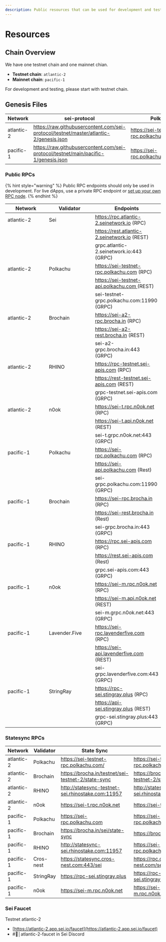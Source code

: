 ```yaml
---
description: Public resources that can be used for development and testing
---
```


# Resources

## Chain Overview

We have one testnet chain and one mainnet chian.

* **Testnet chain**: `atlantic-2`
* **Mainnet chain**: `pacific-1`

For development and testing, please start with testnet chain.

## Genesis Files

<table><thead><tr><th>Network</th><th width="222">sei-protocol</th><th width="228">Polkachu</th><th>Brochain</th></tr></thead><tbody><tr><td>atlantic-2 </td><td><a href="https://raw.githubusercontent.com/sei-protocol/testnet/master/atlantic-2/genesis.json">https://raw.githubusercontent.com/sei-protocol/testnet/master/atlantic-2/genesis.json</a></td><td><a href="https://sei-testnet-rpc.polkachu.com/genesis">https://sei-testnet-rpc.polkachu.com/genesis</a></td><td><a href="https://sei-testnet-2-rpc.brocha.in/genesis">https://sei-testnet-2-rpc.brocha.in/genesis</a></td></tr><tr><td>pacific-1</td><td><a href="https://raw.githubusercontent.com/sei-protocol/testnet/main/pacific-1/genesis.json">https://raw.githubusercontent.com/sei-protocol/testnet/main/pacific-1/genesis.json</a></td><td><a href="https://sei-rpc.polkachu.com/genesis">https://sei-rpc.polkachu.com/genesis</a></td><td><a href="https://sei-rpc.brocha.in/genesis">https://sei-rpc.brocha.in/genesis</a></td></tr></tbody></table>

### Public RPCs

{% hint style="warning" %}
Public RPC endpoints should only be used in development. For live dApps, use a private RPC endpoint or [set up your own RPC node](broken-reference).
{% endhint %}

<table><thead><tr><th width="155">Network</th><th width="153">Validator</th><th>Endpoints</th></tr></thead><tbody><tr><td>atlantic-2</td><td>Sei</td><td><a href="https://rpc.atlantic-2.seinetwork.io/">https://rpc.atlantic-2.seinetwork.io</a> (RPC)</td></tr><tr><td></td><td></td><td><a href="https://rest.atlantic-2.seinetwork.io/">https://rest.atlantic-2.seinetwork.io</a> (REST)</td></tr><tr><td></td><td></td><td>grpc.atlantic-2.seinetwork.io:443 (GRPC)</td></tr><tr><td>atlantic-2</td><td>Polkachu</td><td><a href="https://sei-testnet-rpc.polkachu.com">https://sei-testnet-rpc.polkachu.com</a> (RPC)</td></tr><tr><td></td><td></td><td><a href="https://sei-testnet-api.polkachu.com">https://sei-testnet-api.polkachu.com </a>(REST)</td></tr><tr><td></td><td></td><td>sei-testnet-grpc.polkachu.com:11990 (GRPC)</td></tr><tr><td>atlantic-2</td><td>Brochain</td><td><a href="https://sei-a2-rpc.brocha.in/">https://sei-a2-rpc.brocha.in</a> (RPC)</td></tr><tr><td></td><td></td><td><a href="https://sei-a2-rest.brocha.in/">https://sei-a2-rest.brocha.in</a> (REST)</td></tr><tr><td></td><td></td><td>sei-a2-grpc.brocha.in:443 (GRPC)</td></tr><tr><td>atlantic-2</td><td>RHINO</td><td><a href="https://rpc-testnet.sei-apis.com">https://rpc-testnet.sei-apis.com</a> (RPC)</td></tr><tr><td></td><td></td><td><a href="https://rest-testnet.sei-apis.com">https://rest-testnet.sei-apis.com</a> (REST)</td></tr><tr><td></td><td></td><td>grpc-testnet.sei-apis.com (GRPC)</td></tr><tr><td>atlantic-2</td><td>n0ok</td><td><a href="https://sei-t.rpc.n0ok.net/">https://sei-t.rpc.n0ok.net</a> (RPC)</td></tr><tr><td></td><td></td><td><a href="https://sei-t.api.n0ok.net/">https://sei-t.api.n0ok.net</a> (REST)</td></tr><tr><td></td><td></td><td>sei-t.grpc.n0ok.net:443 (GRPC)</td></tr><tr><td>pacific-1</td><td>Polkachu</td><td><a href="https://sei-rpc.polkachu.com">https://sei-rpc.polkachu.com</a> (RPC)</td></tr><tr><td></td><td></td><td><a href="https://sei-api.polkachu.com/">https://sei-api.polkachu.com</a> (Rest)</td></tr><tr><td></td><td></td><td>sei-grpc.polkachu.com:11990 (GRPC)</td></tr><tr><td>pacific-1</td><td>Brochain</td><td><a href="https://sei-rpc.brocha.in/">https://sei-rpc.brocha.in</a> (RPC)</td></tr><tr><td></td><td></td><td><a href="https://sei-rest.brocha.in/">https://sei-rest.brocha.in</a> (Rest)</td></tr><tr><td></td><td></td><td>sei-grpc.brocha.in:443 (GRPC)</td></tr><tr><td>pacific-1</td><td>RHINO</td><td><a href="https://rpc.sei-apis.com">https://rpc.sei-apis.com</a> (RPC)</td></tr><tr><td></td><td></td><td><a href="https://rest.sei-apis.com">https://rest.sei-apis.com</a> (Rest)</td></tr><tr><td></td><td></td><td>grpc.sei-apis.com:443 (GRPC)</td></tr><tr><td>pacific-1</td><td>n0ok</td><td><a href="https://sei-m.rpc.n0ok.net/">https://sei-m.rpc.n0ok.net</a> (RPC)</td></tr><tr><td></td><td></td><td><a href="https://sei-m.api.n0ok.net/">https://sei-m.api.n0ok.net</a> (REST)</td></tr><tr><td></td><td></td><td>sei-m.grpc.n0ok.net:443 (GRPC)</td></tr><tr><td>pacific-1</td><td>Lavender.Five</td><td><a href="https://sei-rpc.lavenderfive.com">https://sei-rpc.lavenderfive.com</a> (RPC)</td></tr><tr><td></td><td></td><td><a href="https://sei-api.lavenderfive.com">https://sei-api.lavenderfive.com</a> (REST)</td></tr><tr><td></td><td></td><td>sei-grpc.lavenderfive.com:443 (GRPC)</td></tr><tr><td>pacific-1</td><td>StringRay</td><td><a href="https://rpc-sei.stingray.plus/">https://rpc-sei.stingray.plus</a> (RPC)</td></tr><tr><td></td><td></td><td><a href="https://api-sei.stingray.plus/">https://api-sei.stingray.plus</a> (REST)</td></tr><tr><td></td><td></td><td>grpc-sei.stingray.plus:443 (GRPC)</td></tr></tbody></table>

### Statesync RPCs&#x20;

<table><thead><tr><th width="157">Network</th><th width="114">Validator</th><th width="244">State Sync</th><th>Peer Info</th></tr></thead><tbody><tr><td>atlantic-2</td><td>Polkachu</td><td><a href="https://sei-testnet-rpc.polkachu.com/">https://sei-testnet-rpc.polkachu.com/</a></td><td><a href="https://sei-testnet-rpc.polkachu.com/status">https://sei-testnet-rpc.polkachu.com/status</a></td></tr><tr><td>atlantic-2</td><td>Brochain</td><td><a href="https://brocha.in/testnet/sei-testnet-2/state-sync">https://brocha.in/testnet/sei-testnet-2/state-sync</a></td><td><a href="https://brocha.in/testnet/sei-testnet-2/state-sync">https://brocha.in/testnet/sei-testnet-2/state-sync</a></td></tr><tr><td>atlantic-2</td><td>RHINO</td><td><a href="http://statesync-testnet-sei.rhinostake.com:11957/">http://statesync-testnet-sei.rhinostake.com:11957</a></td><td><a href="http://statesync-testnet-sei.rhinostake.com:11957/status">http://statesync-testnet-sei.rhinostake.com:11957/status</a></td></tr><tr><td>atlantic-2</td><td>n0ok</td><td><a href="https://sei-t.rpc.n0ok.net/">https://sei-t.rpc.n0ok.net</a></td><td><a href="https://sei-t.rpc.n0ok.net/status">https://sei-t.rpc.n0ok.net/status</a></td></tr><tr><td>pacific-1</td><td>Polkachu</td><td><a href="https://sei-rpc.polkachu.com">https://sei-rpc.polkachu.com</a></td><td><a href="https://sei-rpc.polkachu.com/status">https://sei-rpc.polkachu.com/status</a></td></tr><tr><td>pacific-1</td><td>Brochain</td><td><a href="https://brocha.in/sei/state-sync">https://brocha.in/sei/state-sync</a></td><td><a href="https://brocha.in/sei/state-sync">https://brocha.in/sei/state-sync</a></td></tr><tr><td>pacific-1</td><td>RHINO</td><td><a href="http://statesync-sei.rhinostake.com:11957/">http://statesync-sei.rhinostake.com:11957</a></td><td><a href="https://sei-rpc.polkachu.com/status">https://sei-rpc.polkachu.com/status</a></td></tr><tr><td>pacific-1</td><td>Cros-nest</td><td><a href="https://statesync.cros-nest.com/sei">https://statesync.cros-nest.com:443/sei</a></td><td><a href="https://rpc.cros-nest.com/sei/status">https://rpc.cros-nest.com/sei/status</a></td></tr><tr><td>pacific-1</td><td>StringRay</td><td><a href="https://rpc-sei.stingray.plus/">https://rpc-sei.stingray.plus</a></td><td><a href="https://rpc-sei.stingray.plus/status">https://rpc-sei.stingray.plus/status</a></td></tr><tr><td>pacific-1</td><td>n0ok</td><td><a href="https://sei-m.rpc.n0ok.net/">https://sei-m.rpc.n0ok.net</a></td><td><a href="https://sei-m.rpc.n0ok.net/status">https://sei-m.rpc.n0ok.net/status</a></td></tr></tbody></table>

### Sei Faucet

Testnet atlantic-2

* [https://atlantic-2.app.sei.io/faucet](https://atlantic-2.app.sei.io/faucet)
* \#🚰│atlantic-2-faucet in Sei Discord

